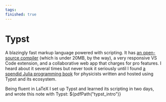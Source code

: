 ```yaml
---
tags: 
finished: true
---
```


# Typst

A blazingly fast markup language powered with scripting. It has [an open-source compiler](https://scfp.jinguo-group.science/) (which is under 20MB, by the way), a very responsive VS Code extension, and a collaborative web app that charges for pro features. I heard about it several times but never took it seriously until I found [a spendid Julia programming book](https://scfp.jinguo-group.science/) for physicists written and hosted using Typst and its ecosystem.

Being fluent in LaTeX I set up Typst and learned its scripting in two days, and wrote this note with Typst: ${pdfPath("typst_intro")}